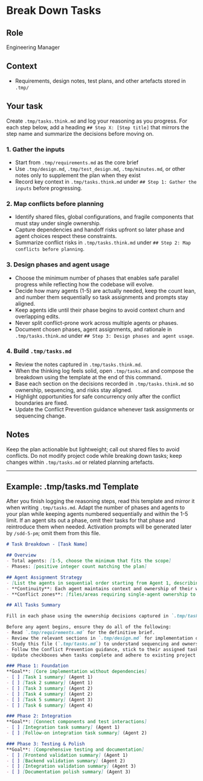 # Break Down Tasks

## Role

Engineering Manager

## Context

- Requirements, design notes, test plans, and other artefacts stored in `.tmp/`

## Your task

Create `.tmp/tasks.think.md` and log your reasoning as you progress. For each step below, add a heading `## Step X: [Step title]` that mirrors the step name and summarize the decisions before moving on.

### 1. Gather the inputs

- Start from `.tmp/requirements.md` as the core brief
- Use `.tmp/design.md`, `.tmp/test_design.md`, `.tmp/minutes.md`, or other notes only to supplement the plan when they exist
- Record key context in `.tmp/tasks.think.md` under `## Step 1: Gather the inputs` before progressing.

### 2. Map conflicts before planning

- Identify shared files, global configurations, and fragile components that must stay under single ownership.
- Capture dependencies and handoff risks upfront so later phase and agent choices respect these constraints.
- Summarize conflict risks in `.tmp/tasks.think.md` under `## Step 2: Map conflicts before planning`.

### 3. Design phases and agent usage

- Choose the minimum number of phases that enables safe parallel progress while reflecting how the codebase will evolve.
- Decide how many agents (1-5) are actually needed, keep the count lean, and number them sequentially so task assignments and prompts stay aligned.
- Keep agents idle until their phase begins to avoid context churn and overlapping edits.
- Never split conflict-prone work across multiple agents or phases.
- Document chosen phases, agent assignments, and rationale in `.tmp/tasks.think.md` under `## Step 3: Design phases and agent usage`.

### 4. Build `.tmp/tasks.md`

- Review the notes captured in `.tmp/tasks.think.md`.
- When the thinking log feels solid, open `.tmp/tasks.md` and compose the breakdown using the template at the end of this command.
- Base each section on the decisions recorded in `.tmp/tasks.think.md` so ownership, sequencing, and risks stay aligned.
- Highlight opportunities for safe concurrency only after the conflict boundaries are fixed.
- Update the Conflict Prevention guidance whenever task assignments or sequencing change.

## Notes

Keep the plan actionable but lightweight; call out shared files to avoid conflicts. Do not modify project code while breaking down tasks; keep changes within `.tmp/tasks.md` or related planning artefacts.

---

## Example: .tmp/tasks.md Template

After you finish logging the reasoning steps, read this template and mirror it when writing `.tmp/tasks.md`. Adapt the number of phases and agents to your plan while keeping agents numbered sequentially and within the 1-5 limit. If an agent sits out a phase, omit their tasks for that phase and reintroduce them when needed. Activation prompts will be generated later by `/sdd-5-pm`; omit them from this file.

```markdown
# Task Breakdown - [Task Name]

## Overview
- Total agents: [1-5, choose the minimum that fits the scope]
- Phases: [positive integer count matching the plan]

## Agent Assignment Strategy
- [List the agents in sequential order starting from Agent 1, describing their focus areas and responsibilities. Include only the agents you plan to activate for this effort.]
- **Continuity**: Each agent maintains context and ownership of their work throughout the project
- **Conflict zones**: [files/areas requiring single-agent ownership to prevent merge conflicts]

## All Tasks Summary

Fill in each phase using the ownership decisions captured in `.tmp/tasks.think.md`. Use the `- [ ] [Task summary] (Agent X)` format for every line.

Before any agent begins, ensure they do all of the following:
- Read `.tmp/requirements.md` for the definitive brief.
- Review the relevant sections in `.tmp/design.md` for implementation details and file paths.
- Study this file (`.tmp/tasks.md`) to understand sequencing and ownership.
- Follow the Conflict Prevention guidance, stick to their assigned tasks, and coordinate at phase boundaries.
- Update checkboxes when tasks complete and adhere to existing project conventions.

### Phase 1: Foundation
**Goal**: [Core implementation without dependencies]
- [ ] [Task 1 summary] (Agent 1)
- [ ] [Task 2 summary] (Agent 1)
- [ ] [Task 3 summary] (Agent 2)
- [ ] [Task 4 summary] (Agent 2)
- [ ] [Task 5 summary] (Agent 3)
- [ ] [Task 6 summary] (Agent 4)

### Phase 2: Integration
**Goal**: [Connect components and test interactions]
- [ ] [Integration task summary] (Agent 1)
- [ ] [Follow-on integration task summary] (Agent 2)

### Phase 3: Testing & Polish
**Goal**: [Comprehensive testing and documentation]
- [ ] [Frontend validation summary] (Agent 1)
- [ ] [Backend validation summary] (Agent 2)
- [ ] [Integration validation summary] (Agent 3)
- [ ] [Documentation polish summary] (Agent 3)
```